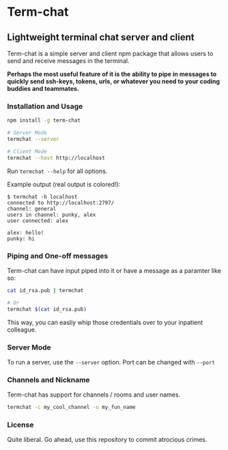 

# Term-chat
## Lightweight terminal chat server and client

Term-chat is a simple server and client npm package that allows users to send and receive messages
in the terminal.

**Perhaps the most useful feature of it is the ability to pipe in messages to quickly
send ssh-keys, tokens, urls, or whatever you need to your coding buddies and teammates.**

### Installation and Usage
```bash
npm install -g term-chat

# Server Mode
termchat --server

# Client Mode
termchat --host http://localhost
```
Run `termchat --help` for all options.

Example output (real output is colored!):
```
$ termchat -h localhost
connected to http://localhost:2797/
channel: general
users in channel: punky, alex
user connected: alex

alex: hello!
punky: hi
```

### Piping and One-off messages
Term-chat can have input piped into it or have a message as a paramter like so:
```bash
cat id_rsa.pub | termchat

# Or
termchat $(cat id_rsa.pub)
```

This way, you can easliy whip those credentials over to your inpatient colleague.

### Server Mode
To run a server, use the `--server` option. Port can be changed with `--port`

### Channels and Nickname
Term-chat has support for channels / rooms and user names.
```bash
termchat -c my_cool_channel -u my_fun_name
```

### License
Quite liberal. Go ahead, use this repository to commit atrocious crimes.
